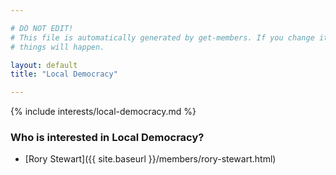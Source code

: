 ```yaml
---

# DO NOT EDIT!
# This file is automatically generated by get-members. If you change it, bad
# things will happen.

layout: default
title: "Local Democracy"

---
```


{% include interests/local-democracy.md %}

### Who is interested in Local Democracy?


* [Rory Stewart]({{ site.baseurl }}/members/rory-stewart.html)
